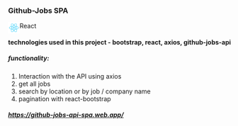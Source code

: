 ### Github-Jobs SPA
<img align="left" alt="React" width="26px" src="https://raw.githubusercontent.com/github/explore/80688e429a7d4ef2fca1e82350fe8e3517d3494d/topics/react/react.png" /> React
#### technologies used in this project - bootstrap, react, axios, github-jobs-api
##### functionality: 
1. Interaction with the API using axios
2. get all jobs
3. search by location or by job / company name
4. pagination with react-bootstrap

##### https://github-jobs-api-spa.web.app/
